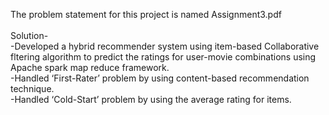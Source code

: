 The problem statement for this project is named Assignment3.pdf <br /><br />
Solution-<br />
-Developed a hybrid recommender system using item-based Collaborative fltering algorithm to
predict the ratings for user-movie combinations using Apache spark map reduce framework. <br />
-Handled ‘First-Rater’ problem by using content-based recommendation technique. <br />
-Handled ‘Cold-Start’ problem by using the average rating for items.
